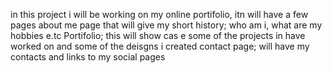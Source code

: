 in this project i will be working on my online portifolio, itn will have a few pages
about me page that will give my short history; who am i, what are my hobbies e.tc
Portifolio; this will show cas e some of the projects in have worked on and some of the deisgns i created
contact page; will have my contacts and links to my social pages
